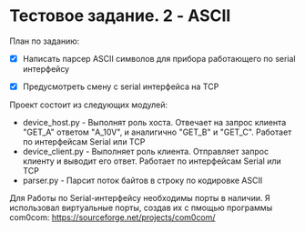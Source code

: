 # Тестовое задание. 2 - ASCII

План по заданию:
- [x] Написать парсер ASCII символов для прибора работающего по serial интерфейсу
- [x] Предусмотреть смену с serial интерфейса на TCP

 
Проект состоит из следующих модулей:
- device_host.py - Выполнят роль хоста. Отвечает на запрос клиента "GET_A" ответом "A_10V", и аналигично "GET_B" и "GET_C". Работает по интерфейсам Serial или TCP
- device_client.py - Выполняет роль клиента. Отправляет запрос клиенту и выводит его ответ. Работает по интерфейсам Serial или TCP
- parser.py - Парсит поток байтов в строку по кодировке ASCII

Для Работы по Serial-интерфейсу необходимы порты в наличии. Я использовал виртуальные порты, создав их с пмощью программы com0com: https://sourceforge.net/projects/com0com/
